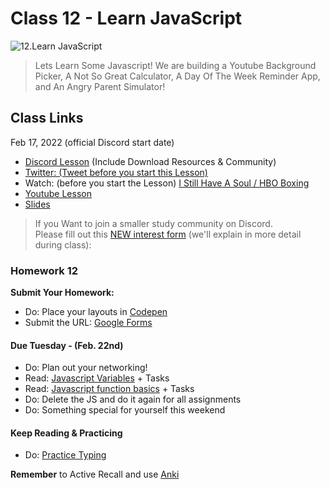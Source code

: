 # Class 12 - Learn JavaScript

![12.Learn JavaScript](https://cdn.hashnode.com/res/hashnode/image/upload/v1676627258009/XSl4-F6V7.png?auto=compress)

> Lets Learn Some Javascript! We are building a Youtube Background Picker, A Not So Great Calculator, A Day Of The Week Reminder App, and An Angry Parent Simulator!

## Class Links

Feb 17, 2022 (official Discord start date)

- [Discord Lesson](https://discord.com/channels/735923219315425401/738891289071714388/943998243044474911) (Include Download Resources & Community)
- [Twitter: (Tweet before you start this Lesson)](https://twitter.com/leonnoel/status/1494439359726043141)
- Watch: (before you start the Lesson) [I Still Have A Soul / HBO Boxing](https://www.youtube.com/watch?v=01CL029k7pU&feature=youtu.be)
- [Youtube Lesson](https://youtu.be/_A20kVsaqIk)
- [Slides](https://slides.com/leonnoel/100devs2-javascript-basics)

> If you Want to join a smaller study community on Discord. <br /> Please fill out this [NEW interest form](https://forms.gle/KuTBcouadvaJtUVz6) (we'll explain in more detail during class):

### Homework 12

**Submit Your Homework:**

- Do: Place your layouts in [Codepen](https://codepen.io)
- Submit the URL: [Google Forms](https://forms.gle/7r1obfquRuih9BEu7)

#### Due Tuesday - (Feb. 22nd)

- Do: Plan out your networking!
- Read: [Javascript Variables](https://javascript.info/variables) + Tasks
- Read: [Javascript function basics](https://javascript.info/function-basics) + Tasks
- Do: Delete the JS and do it again for all assignments
- Do: Something special for yourself this weekend

#### Keep Reading & Practicing

- Do: [Practice Typing](https://www.keybr.com/)

**Remember** to Active Recall and use [Anki](https://apps.ankiweb.net/)
